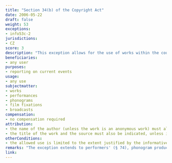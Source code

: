 ```yaml
---
title: "Section 34(b) of the Copyright Act"
date: 2006-05-22 
draft: false
weight: 53
exceptions:
- info53c-2
jurisdictions:
- CZ
score: 3
description: "This exception allows for the use of works within the course of reporting on current events, to an extent adequate to the informative purpose. The name of the author (unless the work is an anonymous work) or the name of the person under whose name the work is being introduced to the public, must always be indicated. The title of the work and the source must also be indicated, unless this is impossible." 
beneficiaries:
- any user
purposes: 
- reporting on current events
usage:
- any use
subjectmatter:
- works
- performances
- phonograms
- film fixations
- broadcasts
compensation:
- no compensation required
attribution: 
- the name of the author (unless the work is an anonymous work) must always be indicated
- the title of the work and the source must also be indicated, unless impossible
otherConditions: 
- the allowed use is limited to the extent justified by the informative purpose
remarks: "The exception extends to performers' (§ 74), phonogram producers' (§ 78), film producers' (§ 82) and broadcasters' rights (§ 86).<br /><br />The exception also applies to works which have not been made public."
link: 
---
```

